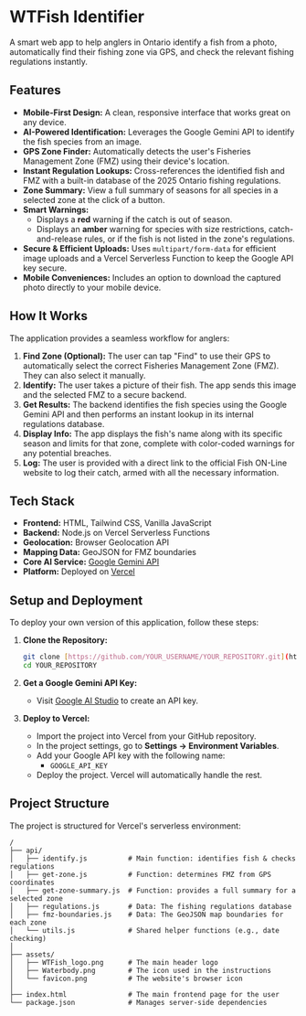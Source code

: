 # WTFish Identifier

A smart web app to help anglers in Ontario identify a fish from a photo, automatically find their fishing zone via GPS, and check the relevant fishing regulations instantly.

## Features

* **Mobile-First Design:** A clean, responsive interface that works great on any device.
* **AI-Powered Identification:** Leverages the Google Gemini API to identify the fish species from an image.
* **GPS Zone Finder:** Automatically detects the user's Fisheries Management Zone (FMZ) using their device's location.
* **Instant Regulation Lookups:** Cross-references the identified fish and FMZ with a built-in database of the 2025 Ontario fishing regulations.
* **Zone Summary:** View a full summary of seasons for all species in a selected zone at the click of a button.
* **Smart Warnings:**
    * Displays a **red** warning if the catch is out of season.
    * Displays an **amber** warning for species with size restrictions, catch-and-release rules, or if the fish is not listed in the zone's regulations.
* **Secure & Efficient Uploads:** Uses `multipart/form-data` for efficient image uploads and a Vercel Serverless Function to keep the Google API key secure.
* **Mobile Conveniences:** Includes an option to download the captured photo directly to your mobile device.

## How It Works

The application provides a seamless workflow for anglers:

1.  **Find Zone (Optional):** The user can tap "Find" to use their GPS to automatically select the correct Fisheries Management Zone (FMZ). They can also select it manually.
2.  **Identify:** The user takes a picture of their fish. The app sends this image and the selected FMZ to a secure backend.
3.  **Get Results:** The backend identifies the fish species using the Google Gemini API and then performs an instant lookup in its internal regulations database.
4.  **Display Info:** The app displays the fish's name along with its specific season and limits for that zone, complete with color-coded warnings for any potential breaches.
5.  **Log:** The user is provided with a direct link to the official Fish ON-Line website to log their catch, armed with all the necessary information.

## Tech Stack

* **Frontend:** HTML, Tailwind CSS, Vanilla JavaScript
* **Backend:** Node.js on Vercel Serverless Functions
* **Geolocation:** Browser Geolocation API
* **Mapping Data:** GeoJSON for FMZ boundaries
* **Core AI Service:** [Google Gemini API](https://ai.google.dev/)
* **Platform:** Deployed on [Vercel](https://vercel.com)

## Setup and Deployment

To deploy your own version of this application, follow these steps:

1.  **Clone the Repository:**
    ```bash
    git clone [https://github.com/YOUR_USERNAME/YOUR_REPOSITORY.git](https://github.com/YOUR_USERNAME/YOUR_REPOSITORY.git)
    cd YOUR_REPOSITORY
    ```

2.  **Get a Google Gemini API Key:**
    * Visit [Google AI Studio](https://aistudio.google.com) to create an API key.

3.  **Deploy to Vercel:**
    * Import the project into Vercel from your GitHub repository.
    * In the project settings, go to **Settings -> Environment Variables**.
    * Add your Google API key with the following name:
        * `GOOGLE_API_KEY`
    * Deploy the project. Vercel will automatically handle the rest.

## Project Structure

The project is structured for Vercel's serverless environment:

```
/
├── api/
│   ├── identify.js          # Main function: identifies fish & checks regulations
│   ├── get-zone.js          # Function: determines FMZ from GPS coordinates
│   ├── get-zone-summary.js  # Function: provides a full summary for a selected zone
│   ├── regulations.js       # Data: The fishing regulations database
│   ├── fmz-boundaries.js    # Data: The GeoJSON map boundaries for each zone
│   └── utils.js             # Shared helper functions (e.g., date checking)
│
├── assets/
│   ├── WTFish_logo.png      # The main header logo
│   ├── Waterbody.png        # The icon used in the instructions
│   └── favicon.png          # The website's browser icon
│
├── index.html               # The main frontend page for the user
└── package.json             # Manages server-side dependencies
